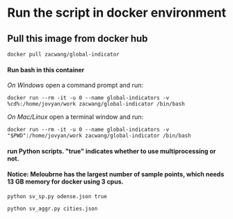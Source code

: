 # Run the script in docker environment
## Pull this image from docker hub
```
docker pull zacwang/global-indicator
```

#### Run bash in this container

*On Windows* open a command prompt and run:
```
docker run --rm -it -u 0 --name global-indicators -v %cd%:/home/jovyan/work zacwang/global-indicator /bin/bash
```

*On Mac/Linux* open a terminal window and run:
```
docker run --rm -it -u 0 --name global-indicators -v "$PWD":/home/jovyan/work zacwang/global-indicator /bin/bash
```

#### run Python scripts. "true" indicates whether to use multiprocessing or not. 
#### Notice: Meloubrne has the largest number of sample points, which needs 13 GB memory for docker using 3 cpus.

```
python sv_sp.py odense.json true 
```

```
python sv_aggr.py cities.json
```
